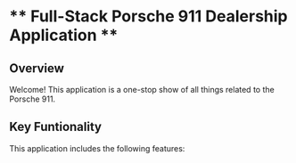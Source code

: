 # ** Full-Stack Porsche 911 Dealership Application **

## Overview

Welcome! This application is a one-stop show of all things related to the Porsche 911.


## Key Funtionality

This application includes the following features:




